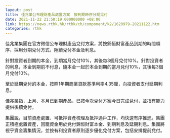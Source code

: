 ```yaml
---
layout: post
title: 佳兆業公布理財產品處置方案　按到期時序分期兌付
date: 2021-11-22 21:50:19.000000000 +08:00
link: https://news.rthk.hk/rthk/ch/component/k2/1620979-20211122.htm
categories: rthk
---
```


佳兆業集團在官方微信公布理財產品兌付方案，將按錦恒財富產品到期的時間順序，採用分期兌付方式，陸續兌付本金及利息。

針對投資者到期的本金，到期當月兌付10%，其後每3個月兌付10%。針對投資者的利息，本金到期前不付息，隨本金一起於本金到期的當月兌付10%，其後每3個月兌付10%。

至於延期兌付的本金，按照1年期商業貸款基準利率4.35厘，向投資者支付延期利息。

佳兆業指，上月、本月已到期產品，已按今次兌付方案今日完成兌付，並指有能力提供後續兌付。

集團說，目前資產處置、可抵押資產梳理及抵押過戶工作，均快速有序推進。集團正積極處置資產，回籠資金用於兌付錦恒財富本金、到期利息及延期利息。集團將視乎資金籌集情況，並按有利投資者原則逐步優化兌付方案，包括安排提前兌付。
